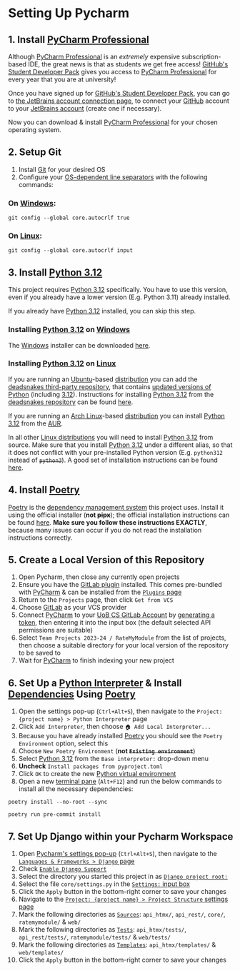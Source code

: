# Setting Up Pycharm

## 1. Install [PyCharm Professional](https://jetbrains.com/pycharm)

Although [PyCharm Professional](https://jetbrains.com/pycharm)
is an *extremely* expensive subscription-based IDE,
the great news is that as students we get free access!
[GitHub's Student Developer Pack](https://education.github.com/pack) gives you access
to [PyCharm Professional](https://jetbrains.com/pycharm)
for every year that you are at university!

Once you have signed up for [GitHub's Student Developer Pack](https://education.github.com/pack),
you can go to [the JetBrains account connection page](https://jetbrains.com/student/?authMethod=github),
to connect your [GitHub](https://github.com/account) account to your [JetBrains account](https://account.jetbrains.com)
(create one if necessary).

Now you can download & install [PyCharm Professional](https://jetbrains.com/pycharm/download)
for your chosen operating system.

## 2. Setup Git

1. Install [Git](https://git-scm.com) for your desired OS
2. Configure your [OS-dependent line separators](https://wikipedia.org/wiki/Newline#Representation)
with the following commands:

### On [Windows](https://wikipedia.org/wiki/Microsoft_Windows):

```shell
git config --global core.autocrlf true
```

### On [Linux](https://wikipedia.org/wiki/Linux):

```shell
git config --global core.autocrlf input
```

## 3. Install [Python 3.12](https://python.org/downloads/release/python-3121)

This project requires [Python 3.12](https://python.org/downloads/release/python-3121)
specifically.
You have to use this version, even if you already have a lower version (E.g. Python 3.11)
already installed.

If you already have [Python 3.12](https://python.org/downloads/release/python-3121) installed,
you can skip this step.

### Installing [Python 3.12](https://python.org/downloads/release/python-3121) on [Windows](https://wikipedia.org/wiki/Microsoft_Windows)

The [Windows](https://wikipedia.org/wiki/Microsoft_Windows) installer can be downloaded [here](https://python.org/ftp/python/3.12.1/python-3.12.1-amd64.exe).

### Installing [Python 3.12](https://python.org/downloads/release/python-3121) on [Linux](https://wikipedia.org/wiki/Linux)

If you are running an [Ubuntu](https://ubuntu.com)-based [distribution](https://wikipedia.org/wiki/Linux_distribution)
you can add the [deadsnakes third-party repository](https://launchpad.net/~deadsnakes/+archive/ubuntu/ppa),
that contains [updated versions of Python](https://launchpad.net/~deadsnakes/+archive/ubuntu/ppa/+packages)
(including [3.12](https://launchpad.net/~deadsnakes/+archive/ubuntu/ppa/+packages#pub15420947-expander)).
Instructions for installing [Python 3.12](https://launchpad.net/~deadsnakes/+archive/ubuntu/ppa/+packages#pub15420947-expander)
from the [deadsnakes repository](https://launchpad.net/~deadsnakes/+archive/ubuntu/ppa)
can be found [here](https://makeuseof.com/install-python-ubuntu#use-deadsnakes-ppa-to-install-python-3-12-on-ubuntu).

If you are running an [Arch Linux](https://archlinux.org)-based [distribution](https://wikipedia.org/wiki/Linux_distribution)
you can install [Python 3.12](https://aur.archlinux.org/packages/python312) from the [AUR](https://wiki.archlinux.org/title/AUR).

In all other [Linux distributions](https://wikipedia.org/wiki/Linux_distribution)
you will need to install [Python 3.12](https://python.org/downloads/release/python-3121)
from source.
Make sure that you install [Python 3.12](https://python.org/downloads/release/python-3121)
under a different alias, so that it does not conflict with your pre-installed Python version
(E.g. `python312` instead of ~~`python3`~~).
A good set of installation instructions can be found [here](https://aruljohn.com/blog/install-python#download-python-3121-source).

## 4. Install [Poetry](https://python-poetry.org)

[Poetry](https://python-poetry.org) is the [dependency management system](https://python-poetry.org/docs/managing-dependencies)
this project uses.
Install it using the official installer (**not ~~pipx~~**);
the official installation instructions can be found [here](https://python-poetry.org/docs#installing-with-the-official-installer).
**Make sure you follow these instructions EXACTLY**,
because many issues can occur if you do not read the installation instructions correctly.

## 5. Create a Local Version of this Repository

1. Open Pycharm, then close any currently open projects
2. Ensure you have the [GitLab plugin](https://plugins.jetbrains.com/plugin/22857-gitlab)
installed.
This comes pre-bundled with [PyCharm](https://jetbrains.com/pycharm)
& can be installed from the [`Plugins` page](https://plugins.jetbrains.com/pycharm)
3. Return to the `Projects` page, then click `Get from VCS`
4. Choose [GitLab](https://plugins.jetbrains.com/plugin/22857-gitlab) as your VCS provider
5. Connect [PyCharm](https://jetbrains.com/pycharm) to your [UoB CS GitLab Account](https://git.cs.bham.ac.uk/-/profile)
by [generating a token](https://git.cs.bham.ac.uk/-/user_settings/personal_access_tokens),
then entering it into the input box (the default selected API permissions are suitable)
6. Select `Team Projects 2023-24 / RateMyModule` from the list of projects,
then choose a suitable directory for your local version of the repository to be saved to
7. Wait for [PyCharm](https://jetbrains.com/pycharm) to finish indexing your new project

<!-- pyml disable-next-line line-length-->
## 6. Set Up a [Python Interpreter](https://jetbrains.com/help/pycharm/configuring-python-interpreter.html) & Install [Dependencies](https://python-poetry.org/docs/managing-dependencies) Using [Poetry](https://python-poetry.org)

1. Open the settings pop-up (`Ctrl+Alt+S`),
then navigate to the `Project: {project name} > Python Interpreter` page
2. Click `Add Interpreter`, then choose `🏠 Add Local Interpreter...`
3. Because you have already installed [Poetry]([Poetry](https://python-poetry.org))
you should see the `Poetry Environment` option, select this
4. Choose `New Poetry Environment` (**not ~~`Existing environment`~~**)
5. Select [Python 3.12](https://python.org/downloads/release/python-3121)
from the `Base interpreter:` drop-down menu
6. **Uncheck** `Install packages from pyproject.toml`
7. Click `OK` to create the new [Python virtual environment](https://realpython.com/python-virtual-environments-a-primer#what-is-a-python-virtual-environment)
8. Open a new [terminal pane](https://jetbrains.com/help/pycharm/terminal-emulator.html)
(`Alt+F12`) and run the below commands to install all the necessary dependencies:

```shell
poetry install --no-root --sync
```

```shell
poetry run pre-commit install
```

## 7. Set Up Django within your Pycharm Workspace

1. Open [Pycharm's settings pop-up](https://jetbrains.com/help/pycharm/settings-preferences-dialog.html)
(`Ctrl+Alt+S`),
then navigate to the [`Languages & Frameworks > Django` page](https://jetbrains.com/help/pycharm/django-support.html)
2. Check [`Enable Django Support`](https://jetbrains.com/help/pycharm/django-support.html#b67b4fb4)
3. Select the directory you started this project in as [`Django project root:`](https://jetbrains.com/help/pycharm/django-support.html#b67b4fb4)
4. Select the file `core/settings.py` in the [`Settings:` input box](https://jetbrains.com/help/pycharm/django-support.html#b67b4fb4)
5. Click the `Apply` button in the bottom-right corner to save your changes
6. Navigate to the [`Project: {project name} > Project Structure` settings page](https://jetbrains.com/help/pycharm/project-structure-dialog.html)
7. Mark the following directories as [`Sources`](https://jetbrains.com/help/pycharm/project-structure-dialog.html#dc5370fc):
`api_htmx/`, `api_rest/`, `core/`, `ratemymodule/` & `web/`
8. Mark the following directories as [`Tests`](https://jetbrains.com/help/pycharm/project-structure-dialog.html#dc5370fc):
`api_htmx/tests/`, `api_rest/tests/`, `ratemymodule/tests/` & `web/tests/`
9. Mark the following directories as [`Templates`](https://jetbrains.com/help/pycharm/project-structure-dialog.html#dc5370fc):
`api_htmx/templates/` & `web/templates/`
10. Click the `Apply` button in the bottom-right corner to save your changes
